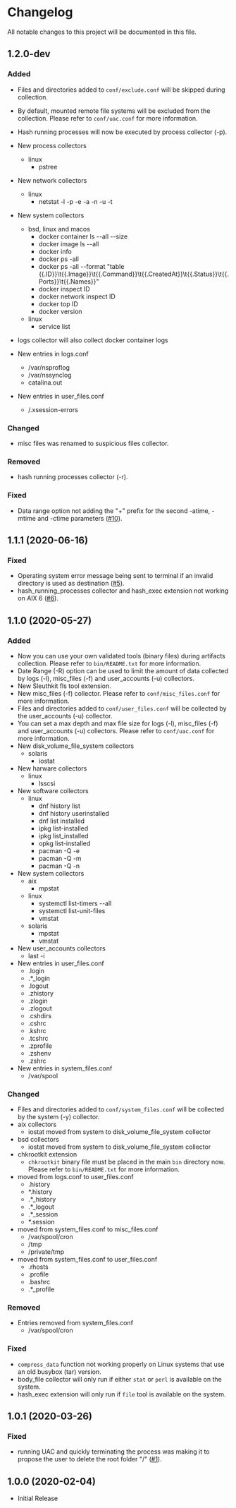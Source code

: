 # Changelog
All notable changes to this project will be documented in this file.

## 1.2.0-dev

### Added
- Files and directories added to ```conf/exclude.conf``` will be skipped during collection.
- By default, mounted remote file systems will be excluded from the collection. Please refer to ```conf/uac.conf``` for more information.
- Hash running processes will now be executed by process collector (-p).

- New process collectors
  - linux
    - pstree
- New network collectors
  - linux
    - netstat -l -p -e -a -n -u -t
- New system collectors
  - bsd, linux and macos
    - docker container ls --all --size
    - docker image ls --all
    - docker info
    - docker ps -all
    - docker ps -all --format "table {{.ID}}\t{{.Image}}\t{{.Command}}\t{{.CreatedAt}}\t{{.Status}}\t{{.Ports}}\t{{.Names}}"
    - docker inspect ID
    - docker network inspect ID
    - docker top ID
    - docker version
  - linux
    - service list
- logs collector will also collect docker container logs
- New entries in logs.conf
  - /var/nsproflog
  - /var/nssynclog
  - catalina.out
- New entries in user_files.conf
  - /.xsession-errors

### Changed
- misc files was renamed to suspicious files collector.

### Removed
- hash running processes collector (-r).

### Fixed
- Data range option not adding the "+" prefix for the second -atime, -mtime and -ctime parameters ([#10](https://github.com/tclahr/uac/issues/10)).

## 1.1.1 (2020-06-16)

### Fixed
- Operating system error message being sent to terminal if an invalid directory is used as destination ([#5](https://github.com/tclahr/uac/issues/5)).
- hash_running_processes collector and hash_exec extension not working on AIX 6 ([#6](https://github.com/tclahr/uac/issues/6)).

## 1.1.0 (2020-05-27)

### Added
- Now you can use your own validated tools (binary files) during artifacts collection. Please refer to ```bin/README.txt``` for more information.
- Date Range (-R) option can be used to limit the amount of data collected by logs (-l), misc_files (-f) and user_accounts (-u) collectors.
- New Sleuthkit fls tool extension.
- New misc_files (-f) collector. Please refer to ```conf/misc_files.conf``` for more information.
- Files and directories added to ```conf/user_files.conf``` will be collected by the user_accounts (-u) collector.
- You can set a max depth and max file size for logs (-l), misc_files (-f) and user_accounts (-u) collectors. Please refer to ```conf/uac.conf``` for more information.
- New disk_volume_file_system collectors
  - solaris
    - iostat
- New harware collectors
  - linux
    - lsscsi
- New software collectors
  - linux
    - dnf history list
    - dnf history userinstalled
    - dnf list installed
    - ipkg list-installed
    - ipkg list_installed
    - opkg list-installed
    - pacman -Q -e
    - pacman -Q -m
    - pacman -Q -n
- New system collectors
  - aix
    - mpstat
  - linux
    - systemctl list-timers --all
    - systemctl list-unit-files
    - vmstat
  - solaris
    - mpstat
    - vmstat
- New user_accounts collectors
  - last -i
- New entries in user_files.conf
  - .login
  - .*_login
  - .logout
  - .zhistory
  - .zlogin
  - .zlogout
  - .cshdirs
  - .cshrc
  - .kshrc
  - .tcshrc
  - .zprofile
  - .zshenv
  - .zshrc
- New entries in system_files.conf
  - /var/spool

### Changed
- Files and directories added to ```conf/system_files.conf``` will be collected by the system (-y) collector.
- aix collectors
  - iostat moved from system to disk_volume_file_system collector
- bsd collectors
  - iostat moved from system to disk_volume_file_system collector
- chkrootkit extension
  - ```chkrootkit``` binary file must be placed in the main ```bin``` directory now. Please refer to ```bin/README.txt``` for more information.
- moved from logs.conf to user_files.conf
  - .history
  - *.history
  - .*_history
  - .*_logout
  - .*_session
  - *.session
- moved from system_files.conf to misc_files.conf
  - /var/spool/cron
  - /tmp
  - /private/tmp
- moved from system_files.conf to user_files.conf
  - .rhosts
  - .profile
  - .bashrc
  - .*_profile

### Removed
- Entries removed from system_files.conf
  - /var/spool/cron

### Fixed
- ```compress_data``` function not working properly on Linux systems that use an old busybox (tar) version.
- body_file collector will only run if either ```stat``` or ```perl``` is available on the system.
- hash_exec extension will only run if ```file``` tool is available on the system.

## 1.0.1 (2020-03-26)

### Fixed
- running UAC and quickly terminating the process was making it to propose the user to delete the root folder "/" ([#1](https://github.com/tclahr/uac/issues/1)).

## 1.0.0 (2020-02-04)
- Initial Release
